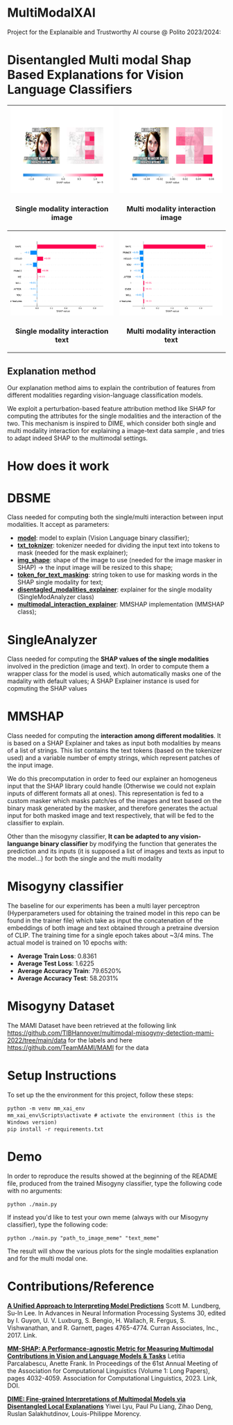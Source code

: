 # MultiModalXAI
Project for the Explanaible and Trustworthy AI course @ Polito 2023/2024:

# Disentangled Multi modal Shap Based Explanations for Vision Language Classifiers


| ![Alt text](./images/single_mode_img.png) <br> <h3 style="text-align:center;">Single modality interaction image</h3> | ![Alt text](./images/multi_mode_img.png) <br> <h3 style="text-align:center;">Multi modality interaction image</h3> |
|-------------------------------------------|-------------------------------------------|
| ![Alt text](./images/single_mode_txt.png) <br> <h3 style="text-align:center;">Single modality interaction text</h3> | ![Alt text](./images/multi_mode_txt.png) <br> <h3 style="text-align:center;">Multi modality interaction text</h3> |

## Explanation method

Our explanation method aims to explain the contribution of features from different modalities regarding vision-language classification models.<br>

We exploit a perturbation-based feature attribution method like SHAP for computing the attributes for the single modalities and the interaction of the two. This mechanism is inspired to DIME, which consider both single and multi modality interaction for explaining a image-text data sample , and tries to adapt indeed SHAP to the multimodal settings.<br>

# How does it work

# DBSME
Class needed for computing both the single/multi interaction  between input modalities. It accept as parameters:
- <u>**model**</u>: model to explain (Vision Language binary classifier);
- <u>**txt_toknizer**</u>: tokenizer needed for dividing the input text into tokens to mask (needed for the mask explainer);
- <u>**img_shape**</u>: shape of the image to use (needed for the image masker in SHAP) -> the input image will be resized to this shape;
- <u>**token_for_text_masking**</u>: string token to use for masking words in the SHAP single modality for text;
- <u>**disentagled_modalities_explainer**</u>: explainer for the single modality (SingleModAnalyzer class)
- <u>**multimodal_interaction_explainer**</u>: MMSHAP implementation (MMSHAP class);

# SingleAnalyzer
Class needed for computing the **SHAP values of the single modalities** involved in the prediction (image and text). 
In order to compute them a wrapper class for the model is used, which automatically masks one of the madality with default values;
A SHAP Explainer instance is used for copmuting the SHAP values


# MMSHAP
Class needed for computing the **interaction among different modalities**. It is based on a SHAP Explainer and takes as input both modalities by means of a list of strings. This list contains the text tokens (based on the tokenizer used) and a variable number of empty strings, which represent patches of the input image. 

We do this precomputation in order to feed our explainer an homogeneus input that the SHAP library could handle (Otherwise we could not explain inputs of different formats all at ones). 
This representation is fed to a custom masker which masks patch/es of the images and text based on the binary mask generated by the masker, and therefore generates the actual input for both masked image and text respectively, that will be fed to the classifier to explain.

Other than the misogyny classifier, **It can be adapted to any vision-languange binary classifier** by modifying the function that generates the prediction and its inputs (it is supposed a list of images and texts as input to the model...) for both the single and the multi modality

# Misogyny classifier
The baseline for our experiments has been a multi layer perceptron (Hyperparameters used for obtaining the trained model in this repo can be found in the trainer file) which take as input the concatenation of the embeddings of both image and text obtained through a pretraine dversion of CLIP. The training time for a single epoch takes about ~3/4 mins.
The actual model is trained on 10 epochs with:
- **Average Train Loss**:  0.8361
- **Average Test Loss**:  1.6225 
- **Average Accuracy Train**:  79.6520%
- **Average Accuracy Test**:  58.2031%

# Misogyny Dataset
The MAMI Dataset have been retrieved  at the following link https://github.com/TIBHannover/multimodal-misogyny-detection-mami-2022/tree/main/data for the labels and here https://github.com/TeamMAMI/MAMI for the data 

# Setup Instructions
To set up the the environment for this project, follow these steps:

```
python -m venv mm_xai_env
mm_xai_env\Scripts\activate # activate the environment (this is the Windows version)
pip install -r requirements.txt
```

# Demo 
In order to reproduce the results showed at the beginning of the README file, produced from the trained Misogyny classifier, type the following code with no arguments:

```
python ./main.py
```

If instead you'd like to test your own meme (always with our Misogyny classifier), type the following code:

```
python ./main.py "path_to_image_meme" "text_meme"
```

The result will show the various plots for the single modalities explanation and for the multi modal one.

# Contributions/Reference
<u>**A Unified Approach to Interpreting Model Predictions**</u>
Scott M. Lundberg, Su-In Lee. In Advances in Neural Information Processing Systems 30, edited by I. Guyon, U. V. Luxburg, S. Bengio, H. Wallach, R. Fergus, S. Vishwanathan, and R. Garnett, pages 4765-4774. Curran Associates, Inc., 2017. Link.

<u>**MM-SHAP: A Performance-agnostic Metric for Measuring Multimodal Contributions in Vision and Language Models & Tasks**</u>
Letitia Parcalabescu, Anette Frank. In Proceedings of the 61st Annual Meeting of the Association for Computational Linguistics (Volume 1: Long Papers), pages 4032-4059. Association for Computational Linguistics, 2023. Link, DOI.

<u>**DIME: Fine-grained Interpretations of Multimodal Models via Disentangled Local Explanations**</u>
Yiwei Lyu, Paul Pu Liang, Zihao Deng, Ruslan Salakhutdinov, Louis-Philippe Morency.